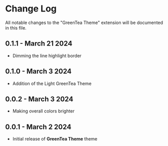 # Change Log

All notable changes to the "GreenTea Theme" extension will be documented in this file.

## **0.1.1** - March 21 2024

- Dimming the line highlight border

## **0.1.0** - March 3 2024

- Addition of the Light GreenTea Theme

## **0.0.2** - March 3 2024

- Making overall colors brighter

## **0.0.1** - March 2 2024

- Initial release of **GreenTea Theme** theme
